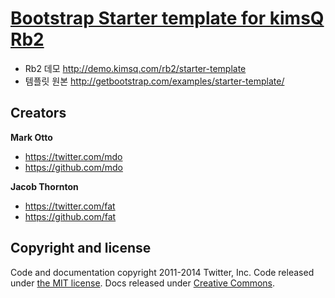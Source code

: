 # [Bootstrap Starter template for kimsQ Rb2](http://kimsq.github.io/rb2-examples-bootstrap)


- Rb2 데모 <http://demo.kimsq.com/rb2/starter-template>
- 템플릿 원본 <http://getbootstrap.com/examples/starter-template/>



## Creators

**Mark Otto**

- <https://twitter.com/mdo>
- <https://github.com/mdo>

**Jacob Thornton**

- <https://twitter.com/fat>
- <https://github.com/fat>



## Copyright and license

Code and documentation copyright 2011-2014 Twitter, Inc. Code released under [the MIT license](LICENSE). Docs released under [Creative Commons](docs/LICENSE).